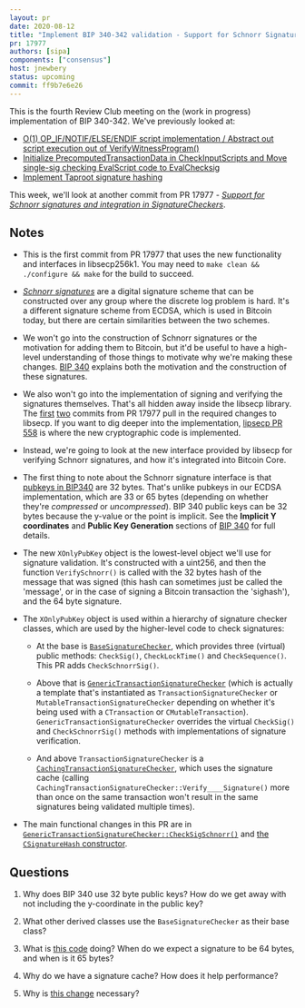 ```yaml
---
layout: pr
date: 2020-08-12
title: "Implement BIP 340-342 validation - Support for Schnorr Signatures and integration in SignatureCheckers"
pr: 17977
authors: [sipa]
components: ["consensus"]
host: jnewbery
status: upcoming
commit: ff9b7e6e26
---
```


This is the fourth Review Club meeting on the (work in progress) implementation
of BIP 340-342.  We've previously looked at:

- [O(1) OP_IF/NOTIF/ELSE/ENDIF script implementation / Abstract out script
  execution out of VerifyWitnessProgram()](./16902)
- [Initialize PrecomputedTransactionData in CheckInputScripts and Move
  single-sig checking EvalScript code to EvalChecksig](./18401)
- [Implement Taproot signature hashing](./17977)

This week, we'll look at another commit from PR 17977 - _[Support for Schnorr
signatures and integration in
SignatureCheckers](https://github.com/bitcoin-core-review-club/bitcoin/commit/125318b68a)_.

## Notes

- This is the first commit from PR 17977 that uses the new functionality and interfaces
  in libsecp256k1. You may need to `make clean && ./configure && make` for the build to
  succeed.

- [_Schnorr signatures_](https://en.wikipedia.org/wiki/Schnorr_signature) are a
  digital signature scheme that can be constructed over any group where the
  discrete log problem is hard. It's a different signature scheme from ECDSA,
  which is used in Bitcoin today, but there are certain similarities between the
  two schemes.

- We won't go into the construction of Schnorr signatures or the motivation for
  adding them to Bitcoin, but it'd be useful to have a high-level understanding of
  those things to motivate why we're making these changes. [BIP
  340](https://github.com/bitcoin/bips/blob/master/bip-0340.mediawiki) explains
  both the motivation and the construction of these signatures.

- We also won't go into the implementation of signing and verifying the
  signatures themselves. That's all hidden away inside the libsecp library. The
  [first](https://github.com/bitcoin-core-review-club/bitcoin/commit/94dc6bcc)
  [two](https://github.com/bitcoin-core-review-club/bitcoin/commit/59354a78)
  commits from PR 17977 pull in the required changes to libsecp. If you want to
  dig deeper into the implementation, [lipsecp PR
  558](https://github.com/bitcoin-core/secp256k1/pull/558) is where the new
  cryptographic code is implemented.

- Instead, we're going to look at the new interface provided by libsecp for
  verifying Schnorr signatures, and how it's integrated into Bitcoin Core.

- The first thing to note about the Schnorr signature interface is that
  [pubkeys in
  BIP340](https://github.com/bitcoin-core-review-club/bitcoin/commit/125318b6#diff-10ed0089ccea825883e83e5afcef7697R209)
  are 32 bytes. That's unlike pubkeys in our ECDSA implementation,
  which are 33 or 65 bytes (depending on whether they're _compressed_ or
  _uncompressed_). BIP 340 public keys can be 32 bytes because the y-value
  or the point is implicit. See the **Implicit Y coordinates** and **Public Key
  Generation** sections of [BIP
  340](https://github.com/bitcoin/bips/blob/master/bip-0340.mediawiki) for full
  details.

- The new `XOnlyPubKey` object is the lowest-level object we'll use for signature
  validation. It's constructed with a uint256, and then the function
  `VerifySchnorr()` is called with the 32 bytes hash of the message that was
  signed (this hash can sometimes just be called the 'message', or in the case of
  signing a Bitcoin transaction the 'sighash'), and the 64 byte signature.

- The `XOnlyPubKey` object is used within a hierarchy of signature checker classes,
  which are used by the higher-level code to check signatures:

  - At the base is
    [`BaseSignatureChecker`](https://github.com/bitcoin-core-review-club/bitcoin/blob/125318b6/src/script/interpreter.h#L171),
    which provides three (virtual) public methods: `CheckSig()`,
    `CheckLockTime()` and `CheckSequence()`. This PR adds `CheckSchnorrSig()`.

  - Above that is
    [`GenericTransactionSignatureChecker`](https://github.com/bitcoin-core-review-club/bitcoin/blob/125318b6/src/script/interpreter.h#L198)
    (which is actually a template that's instantiated as
    `TransactionSignatureChecker` or `MutableTransactionSignatureChecker` depending
    on whether it's being used with a `CTransaction` or `CMutableTransaction`).
    `GenericTransactionSignatureChecker` overrides the virtual `CheckSig()` and
    `CheckSchnorrSig()` methods with implementations of signature verification.

  - And above `TransactionSignatureChecker` is a
    [`CachingTransactionSignatureChecker`](https://github.com/bitcoin-core-review-club/bitcoin/blob/125318b6.h#L43),
    which uses the signature cache (calling
    `CachingTransactionSignatureChecker::Verify____Signature()` more than once on
    the same transaction won't result in the same signatures being validated
    multiple times).

- The main functional changes in this PR are in
  [`GenericTransactionSignatureChecker::CheckSigSchnorr()`](https://github.com/bitcoin-core-review-club/bitcoin/blob/125318b6.cpp#L1550-L1569)
  and [the `CSignatureHash`
  constructor](https://github.com/bitcoin-core-review-club/bitcoin/blob/125318b6/src/script/sigcache.cpp#L33-L46).

## Questions

1. Why does BIP 340 use 32 byte public keys? How do we get away with not including
   the y-coordinate in the public key?

2. What other derived classes use the `BaseSignatureChecker` as their base class?

2. What is [this
   code](https://github.com/bitcoin-core-review-club/bitcoin/blob/125318b6/src/script/interpreter.cpp#L1558-L1564)
   doing? When do we expect a signature to be 64 bytes, and when is it 65 bytes?

3. Why do we have a signature cache? How does it help performance?

4. Why is [this
   change](https://github.com/bitcoin-core-review-club/bitcoin/commit/125318b68a#diff-8a3cc5f1d2678a348e95e4884d1827f1R38-R45)
   necessary?

<!-- TODO: After meeting, uncomment and add meeting log between the irc tags
## Meeting Log

{% irc %}
{% endirc %}
-->
